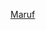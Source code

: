 [Maruf](https://github.com/mdmarufsarker/)
<br>
[]()
<br>
[]()
<br>
[]()
<br>
[]()
<br>
[]()
<br>
[]()
<br>
[]()
<br>
[]()
<br>
